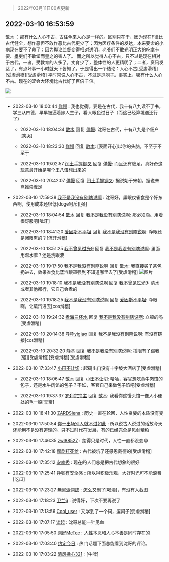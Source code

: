 > 2022年03月11日00点更新
<link rel="stylesheet" href="https://cdn.jsdelivr.net/gh/taotie6/sampleJSON@main/css/photo_show.css">
<meta name="referrer" content="no-referrer" />


 ## 2022-03-10 16:53:59 

 [㪚木](https://www.coolapk.com/feed/34150199?shareKey=NDFiMjBjODM1NGVjNjIyOWJlNzk~) ：那有什么人心不古，古往今来人心是一样的。区别只在于，因为现在F律比古代健全，想作恶但不敢作恶比古代更少了；因为医疗条件的发达，本来要命的小病现在要不了命了；因为舆论监督变得相对透明，老爷们不敢光明正大的吃拿卡要、墨吏们不敢堂而皇之的害人了。
而之所以觉得人心不古<!--break-->，只不过是现在相对于古代，一者，受教育的人多了，丈育少了，整体性的人更精明了；二者，资讯发达了，有点坏事一小时就天下皆知了。于是得出一个结论：人心不古[受虐滑稽][受虐滑稽][受虐滑稽]
平时常说人心不古，不过是逗闷子。事实上，哪有什么人心不古。现在的涩会大环境比古代好了百倍千倍。 

<div class="album">
<img class="img-item" src="https://image.coolapk.com/feed/2019/0321/15/1081091_1553154137_5046@450x250.gif" />
</div>

 ------- 

- 2022-03-10 18:00:44 [佯慢](uid=888105) : 我也觉得，要是在古代，我十有八九读不了书，学三从四德，早早被逼着嫁人生子，看人眼色过日子（而这已经算境遇还行了） 

    - 2022-03-10 18:04:34 [㪚木](uid=1081091) 回复 [佯慢](uid=888105): 沈哥在古代，十有八九是个佃户[笑哭] 

    - 2022-03-10 18:23:30 [佯慢](uid=888105) 回复 [㪚木](uid=1081091): [表面开心]以你的头脑，不至于不至于 

    - 2022-03-10 19:02:57 [闰土手握钢叉](uid=3177928) 回复 [佯慢](uid=888105): 而且还有缠足，真好奇这玩意最开始是哪个王八蛋想出来的 

    - 2022-03-10 20:42:07 [佯慢](uid=888105) 回复 [闰土手握钢叉](uid=3177928): 据说始于宋朝，据说朱熹推崇缠足 

- 2022-03-10 17:59:38 [我不是我没有别瞎说啊](uid=2231912) : 沈哥好，熏眼仪雀食是个好东西啊，使用成本还很低[doge呵斥][强] 

    - 2022-03-10 18:04:54 [㪚木](uid=1081091) 回复 [我不是我没有别瞎说啊](uid=2231912): 那必须滴。用着很舒服吧[呲牙] 

    - 2022-03-10 18:41:20 [爱因斯不平坦](uid=834251) 回复 [我不是我没有别瞎说啊](uid=2231912): 睁眼还是闭眼熏的？[流汗滑稽] 

    - 2022-03-10 18:51:25 [我不曾见过光9](uid=1784401) 回复 [我不是我没有别瞎说啊](uid=2231912): 里面用温水嘛？还是洗眼液 

    - 2022-03-10 19:17:50 [我不是我没有别瞎说啊](uid=2231912) 回复 [㪚木](uid=1081091): 我直接买了茶包扔进去，效果雀食比蒸汽眼罩强到不知道哪里去了[受虐滑稽] ![图片](https://image.coolapk.com/feed/2022/0310/19/2231912_29e6cc12_1069_8268_994@3505x2366.jpeg)

    - 2022-03-10 19:18:10 [我不是我没有别瞎说啊](uid=2231912) 回复 [我不曾见过光9](uid=1784401): 清水或者其他都行，它自己会煮的 

    - 2022-03-10 19:18:25 [我不是我没有别瞎说啊](uid=2231912) 回复 [爱因斯不平坦](uid=834251): 睁眼啊，让蒸汽进去[cos滑稽] 

    - 2022-03-10 19:24:32 [煮海三杯水](uid=695018) 回复 [我不是我没有别瞎说啊](uid=2231912): 立顿的吗[受虐滑稽] 

    - 2022-03-10 20:14:38 [呼呼yigiao](uid=3884903) 回复 [我不是我没有别瞎说啊](uid=2231912): 有没有链接[cos滑稽] 

    - 2022-03-10 20:32:20 [静基](uid=1353091) 回复 [我不是我没有别瞎说啊](uid=2231912): 插眼有了踢我[强][受虐滑稽][受虐滑稽][受虐滑稽] 

- 2022-03-10 17:33:47 [小田不让切](uid=2501051) : 起码出门没有十字坡大酒店了[受虐滑稽] 

    - 2022-03-10 18:06:47 [㪚木](uid=1081091) 回复 [小田不让切](uid=2501051): 哈哈，客官想吃黄牛肉馅的包子，还是水牛肉馅的包子？不如，客官自己来做包子馅吧[受虐滑稽] 

    - 2022-03-10 19:37:37 [罗刹宗宗主](uid=1080167) 回复 [㪚木](uid=1081091): 我看你这馒头馅一像人小便处的毛一般[无奈] 

- 2022-03-10 18:41:30 [ZARDSiena](uid=2464937) : 历史一直在轮回，人性贪婪的本质没有变 

- 2022-03-10 17:50:54 [你一出场别人就不过如此](uid=2538561) : 所以说古人说过的话放今天还能用不是没有道理的。只不过时代在发展，有的已经完全是风剑糟粕 

- 2022-03-10 17:46:35 [zwl88527](uid=452402) : 变得只是时代，人性一直都没变😂 

- 2022-03-10 17:42:18 [腐剧打死给](uid=1391153) : 古代被坑了还感恩戴德的[受虐滑稽] 

- 2022-03-10 17:35:12 [安喃秀](uid=2237599) : 现在的人们总是把古代想象的很好 

- 2022-03-10 17:25:41 [挣钱有安全感](uid=1355663) : 所以得积极乐观，大好时光可不能浪费[吃瓜] 

- 2022-03-10 17:23:27 [無黨派侗誌](uid=963651) : 怎么又删了[喝酒]，有没有人截图 

- 2022-03-10 17:18:23 [卫兰6](uid=1286107) : 说得好，下次不要再说了 

- 2022-03-10 17:13:56 [Cool_user](uid=3479505) : 又学到了一个词，逗闷子[受虐滑稽] 

- 2022-03-10 17:07:17 [谈起](uid=2936994) : 沈哥总能一针见血 

- 2022-03-10 17:05:50 [刚好MeTee](uid=860189) : 人性本恶和人心本善是同时存在的 

- 2022-03-10 17:03:40 [约定今日](uid=1693406) : 热门话题下面总能看到沈哥的评论。 

- 2022-03-10 17:03:22 [清风挽心321](uid=3583283) : [牛啤] 

